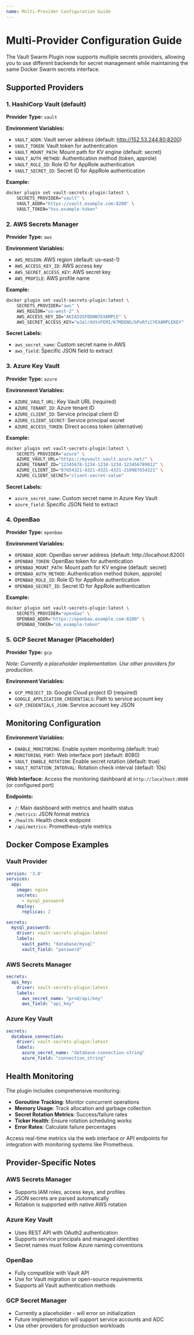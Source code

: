 ```yaml
---
name: Multi-Provider Configuration Guide
---
```


# Multi-Provider Configuration Guide

The Vault Swarm Plugin now supports multiple secrets providers, allowing you to use different backends for secret management while maintaining the same Docker Swarm secrets interface.

## Supported Providers

### 1. HashiCorp Vault (default)
**Provider Type:** `vault`

**Environment Variables:**
- `VAULT_ADDR`: Vault server address (default: http://152.53.244.80:8200)
- `VAULT_TOKEN`: Vault token for authentication
- `VAULT_MOUNT_PATH`: Mount path for KV engine (default: secret)
- `VAULT_AUTH_METHOD`: Authentication method (token, approle)
- `VAULT_ROLE_ID`: Role ID for AppRole authentication
- `VAULT_SECRET_ID`: Secret ID for AppRole authentication

**Example:**
```bash
docker plugin set vault-secrets-plugin:latest \
    SECRETS_PROVIDER="vault" \
    VAULT_ADDR="https://vault.example.com:8200" \
    VAULT_TOKEN="hvs.example-token"
```

### 2. AWS Secrets Manager
**Provider Type:** `aws`

**Environment Variables:**
- `AWS_REGION`: AWS region (default: us-east-1)
- `AWS_ACCESS_KEY_ID`: AWS access key
- `AWS_SECRET_ACCESS_KEY`: AWS secret key
- `AWS_PROFILE`: AWS profile name

**Example:**
```bash
docker plugin set vault-secrets-plugin:latest \
    SECRETS_PROVIDER="aws" \
    AWS_REGION="us-west-2" \
    AWS_ACCESS_KEY_ID="AKIAIOSFODNN7EXAMPLE" \
    AWS_SECRET_ACCESS_KEY="wJalrXUtnFEMI/K7MDENG/bPxRfiCYEXAMPLEKEY"
```

**Secret Labels:**
- `aws_secret_name`: Custom secret name in AWS
- `aws_field`: Specific JSON field to extract

### 3. Azure Key Vault
**Provider Type:** `azure`

**Environment Variables:**
- `AZURE_VAULT_URL`: Key Vault URL (required)
- `AZURE_TENANT_ID`: Azure tenant ID
- `AZURE_CLIENT_ID`: Service principal client ID
- `AZURE_CLIENT_SECRET`: Service principal secret
- `AZURE_ACCESS_TOKEN`: Direct access token (alternative)

**Example:**
```bash
docker plugin set vault-secrets-plugin:latest \
    SECRETS_PROVIDER="azure" \
    AZURE_VAULT_URL="https://myvault.vault.azure.net/" \
    AZURE_TENANT_ID="12345678-1234-1234-1234-123456789012" \
    AZURE_CLIENT_ID="87654321-4321-4321-4321-210987654321" \
    AZURE_CLIENT_SECRET="client-secret-value"
```

**Secret Labels:**
- `azure_secret_name`: Custom secret name in Azure Key Vault
- `azure_field`: Specific JSON field to extract

### 4. OpenBao
**Provider Type:** `openbao`

**Environment Variables:**
- `OPENBAO_ADDR`: OpenBao server address (default: http://localhost:8200)
- `OPENBAO_TOKEN`: OpenBao token for authentication
- `OPENBAO_MOUNT_PATH`: Mount path for KV engine (default: secret)
- `OPENBAO_AUTH_METHOD`: Authentication method (token, approle)
- `OPENBAO_ROLE_ID`: Role ID for AppRole authentication
- `OPENBAO_SECRET_ID`: Secret ID for AppRole authentication

**Example:**
```bash
docker plugin set vault-secrets-plugin:latest \
    SECRETS_PROVIDER="openbao" \
    OPENBAO_ADDR="https://openbao.example.com:8200" \
    OPENBAO_TOKEN="ob_example-token"
```

### 5. GCP Secret Manager (Placeholder)
**Provider Type:** `gcp`

*Note: Currently a placeholder implementation. Use other providers for production.*

**Environment Variables:**
- `GCP_PROJECT_ID`: Google Cloud project ID (required)
- `GOOGLE_APPLICATION_CREDENTIALS`: Path to service account key
- `GCP_CREDENTIALS_JSON`: Service account key JSON

## Monitoring Configuration

**Environment Variables:**
- `ENABLE_MONITORING`: Enable system monitoring (default: true)
- `MONITORING_PORT`: Web interface port (default: 8080)
- `VAULT_ENABLE_ROTATION`: Enable secret rotation (default: true)
- `VAULT_ROTATION_INTERVAL`: Rotation check interval (default: 10s)

**Web Interface:**
Access the monitoring dashboard at `http://localhost:8080` (or configured port)

**Endpoints:**
- `/`: Main dashboard with metrics and health status
- `/metrics`: JSON format metrics
- `/health`: Health check endpoint
- `/api/metrics`: Prometheus-style metrics

## Docker Compose Examples

### Vault Provider
```yaml
version: '3.8'
services:
  app:
    image: nginx
    secrets:
      - mysql_password
    deploy:
      replicas: 2

secrets:
  mysql_password:
    driver: vault-secrets-plugin:latest
    labels:
      vault_path: "database/mysql"
      vault_field: "password"
```

### AWS Secrets Manager
```yaml
secrets:
  api_key:
    driver: vault-secrets-plugin:latest
    labels:
      aws_secret_name: "prod/api/key"
      aws_field: "api_key"
```

### Azure Key Vault
```yaml
secrets:
  database_connection:
    driver: vault-secrets-plugin:latest
    labels:
      azure_secret_name: "database-connection-string"
      azure_field: "connection_string"
```

## Health Monitoring

The plugin includes comprehensive monitoring:

- **Goroutine Tracking**: Monitor concurrent operations
- **Memory Usage**: Track allocation and garbage collection
- **Secret Rotation Metrics**: Success/failure rates
- **Ticker Health**: Ensure rotation scheduling works
- **Error Rates**: Calculate failure percentages

Access real-time metrics via the web interface or API endpoints for integration with monitoring systems like Prometheus.

## Provider-Specific Notes

### AWS Secrets Manager
- Supports IAM roles, access keys, and profiles
- JSON secrets are parsed automatically
- Rotation is supported with native AWS rotation

### Azure Key Vault
- Uses REST API with OAuth2 authentication
- Supports service principals and managed identities
- Secret names must follow Azure naming conventions

### OpenBao
- Fully compatible with Vault API
- Use for Vault migration or open-source requirements
- Supports all Vault authentication methods

### GCP Secret Manager
- Currently a placeholder - will error on initialization
- Future implementation will support service accounts and ADC
- Use other providers for production workloads

